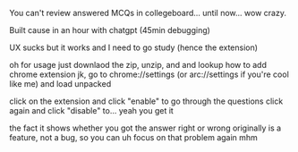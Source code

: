 You can't review answered MCQs in collegeboard... until now... wow crazy.

Built cause in an hour with chatgpt (45min debugging)

UX sucks but it works and I need to go study (hence the extension)

oh for usage just downlaod the zip, unzip, and and lookup how to add chrome extension
  jk, go to chrome://settings (or arc://settings if you're cool like me) and load unpacked

  click on the extension and click "enable" to go through the questions
  click again and click "disable" to... yeah you get it

the fact it shows whether you got the answer right or wrong originally is a feature, not a bug, so you can uh focus on that problem again mhm
